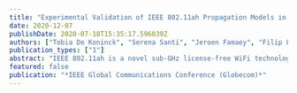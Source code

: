 ```yaml
---
title: "Experimental Validation of IEEE 802.11ah Propagation Models in Heterogeneous Smarty City Environments"
date: 2020-12-07
publishDate: 2020-07-18T15:35:17.596039Z
authors: ["Tobia De Koninck", "Serena Santi", "Jeroen Famaey", "Filip Lemic"]
publication_types: ["1"]
abstract: "IEEE 802.11ah is a novel sub-GHz license-free WiFi technology that is of great interest for Smart Cities, primarily due to its long range, low energy consumption, reliability, and ubiquitousness. To guarantee a long lifetime of battery-powered IEEE 802.ah Mobile Terminals (MTs), network discovery-based on beaconing and probing should ideally be avoided. Alternative discovery approaches heavily rely on crowd-sourcing, which in turn relies on propagation modeling. Due to the novelty of IEEE 802.11ah, the accuracy of the available propagation models is currently all but clear, and this paper makes one of the first steps in bridging this gap. Specifically, for a number of Smart City-relevant environments we experimentally evaluate the accuracy of an exhaustive set of models by comparing their outputs against real measurements obtained using IEEE 802.11ahcompatible hardware. Our results are encouraging, showing that the existing models are indeed suitable for IEEE 802.11ah. However, they also indicate that diverse models perform best in distinct types of deployment environment, suggesting the need for an environment-tailored design of IEEE 802.11ah-based systems that use propagation modeling."
featured: false
publication: "*IEEE Global Communications Conference (Globecom)*"
---
```


